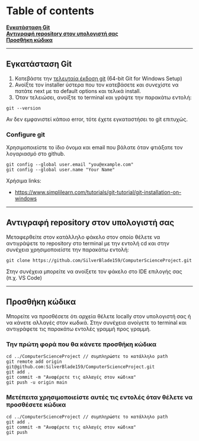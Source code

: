 # Table of contents

**[Εγκατάσταση Git](#εγκατάσταση-git)**<br>
**[Αντιγραφή repository στον υπολογιστή σας](#αντιγραφή-repository-στον-υπολογιστή-σας)**<br>
**[Προσθήκη κώδικα](#προσθήκη-κώδικα)**<br>

---

## Εγκατάσταση Git

1. Κατεβάστε την [τελευταία έκδοση git](https://git-scm.com/downloads) (64-bit Git for Windows Setup)
2. Ανοίξτε τον installer ύστερα που τον κατεβάσετε και συνεχίστε να πατάτε next με τα default options και τελικά install.
3. Όταν τελειώσει, ανοίξτε το terminal και γράψτε την παρακάτω εντολή:

```
git --version
```

Αν δεν εμφανιστεί κάποιο error, τότε έχετε εγκαταστήσει το git επιτυχώς.

### Configure git

Χρησιμοποιείστε το ίδιο όνομα και email που βάλατε όταν φτιάξατε τον λογαριασμό στο github.
```
git config --global user.email "you@example.com"
git config --global user.name "Your Name"
```
Χρήσιμα links:

- https://www.simplilearn.com/tutorials/git-tutorial/git-installation-on-windows

---

## Αντιγραφή repository στον υπολογιστή σας

Μεταφερθείτε στον κατάλληλο φάκελο στον οποίο θέλετε να αντιγράψετε το repository στο terminal με την εντολή cd και στην συνέχεια χρησιμοποιείστε την παρακάτω εντολή:

```
git clone https://github.com/SilverBlade159/ComputerScienceProject.git
```

Στην συνέχεια μπορείτε να ανοίξετε τον φάκελο στο IDE επιλογής σας (π.χ. VS Code)

---

## Προσθήκη κώδικα

Μπορείτε να προσθέσετε ότι αρχεία θέλετε locally στον υπολογιστή σας ή να κάνετε αλλαγές στον κωδικά. Στην συνέχεια ανοίγετε το terminal και αντιγράφετε τις παρακάτω εντολές γραμμή προς γραμμή.

### Την πρώτη φορά που θα κάνετε προσθήκη κώδικα

```
cd ../ComputerScienceProject // συμπληρώστε το κατάλληλο path
git remote add origin git@github.com:SilverBlade159/ComputerScienceProject.git
git add .
git commit -m "Αναφέρετε τις αλλαγές στον κώδικα"
git push -u origin main
```

### Μετέπειτα χρησιμοποιείστε αυτές τις εντολές όταν θέλετε να προσθέσετε κώδικα

```
cd ../ComputerScienceProject // συμπληρώστε το κατάλληλο path
git add .
git commit -m "Αναφέρετε τις αλλαγές στον κώδικα"
git push
```
